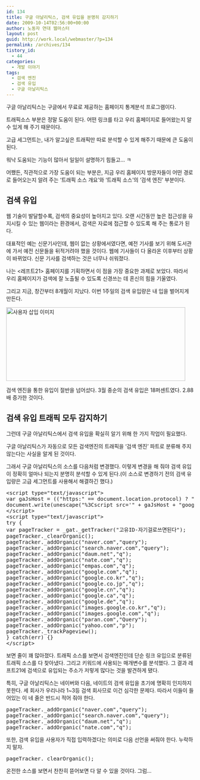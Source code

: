 ```yaml
---
id: 134
title: 구글 아날리틱스, 검색 유입을 분명히 감지하기
date: 2009-10-14T02:56:00+00:00
author: 노동자 연대 웹마스터
layout: post
guid: http://work.local/webmaster/?p=134
permalink: /archives/134
tistory_id:
  - 44
categories:
  - 개발 이야기
tags:
  - 검색 엔진
  - 검색 유입
  - 구글 아날리틱스
---
```

구글 아날리틱스는 구글에서 무료로 제공하는 홈페이지 통계분석 프로그램이다.

트래픽소스 부분은 정말 도움이 된다. 어떤 링크를 타고 우리 홈페이지로 들어왔는지 알 수 있게 해 주기 때문이다.

고급 세그먼트는, 내가 알고싶은 트래픽만 따로 분석할 수 있게 해주기 때문에 큰 도움이 된다.

워낙 도움되는 기능이 많아서 일일이 설명하기 힘들고&#8230; ㅋ

어쨌든, 직관적으로 가장 도움이 되는 부분은, 지금 우리 홈페이지 방문자들이 어떤 경로로 들어오는지 알려 주는 &#8216;트래픽 소스 개요&#8217;와 &#8216;트래픽 소스&#8217;의 &#8216;검색 엔진&#8217; 부분이다.

## 검색 유입

웹 기술이 발달할수록, 검색의 중요성이 높아지고 있다. 오랜 시간동안 높은 접근성을 유지시킬 수 있는 웹이라는 환경에서, 검색은 자료에 접근할 수 있도록 해 주는 통로가 된다.

대표적인 예는 신문기사인데, 웹이 없는 상황에서였다면, 예전 기사를 보기 위해 도서관에 가서 예전 신문들을 뒤적거려야 했을 것이다. 웹에 기사들이 다 올라온 이후부터 상황이 바뀌었다. 신문 기사를 검색하는 것은 너무나 쉬워졌다.

나는 <레프트21> 홈페이지를 기획하면서 이 점을 가장 중요한 과제로 보았다. 따라서 우리 홈페이지가 검색에 잘 노출될 수 있도록 신경쓰는 데 혼신의 힘을 기울였다.

그리고 지금, 창간부터 8개월이 지났다. 이번 1주일의 검색 유입량은 내 입을 벌어지게 만든다.

<img src="http://work.local/webmaster/wp-content/uploads/1/cfile23.uf.145F5A494D08472233B783.png" class="aligncenter" width="481" height="198" alt="사용자 삽입 이미지" />

검색 엔진을 통한 유입이 절반을 넘어섰다. 3월 중순의 검색 유입은 18퍼센트였다. 2.88배 증가한 것이다.

## 검색 유입 트래픽 모두 감지하기

그런데 구글 아날리틱스에서 검색 유입을 확실히 알기 위해 한 가지 작업이 필요했다.

구글 아날리틱스가 자동으로 모든 검색엔진의 트래픽을 &#8216;검색 엔진&#8217; 파트로 분류해 주지 않는다는 사실을 알게 된 것이다.

그래서 구글 아날리틱스의 소스를 다음처럼 변경했다. 이렇게 변경을 해 줘야 검색 유입이 정확히 얼마나 되는지 분명히 분석할 수 있게 된다.(이 소스로 변경하기 전의 검색 유입량은 고급 세그먼트를 사용해서 해결하긴 했다.)

<pre title="code" class="brush: jscript;">&lt;script type="text/javascript"&gt;
var gaJsHost = (("https:" == document.location.protocol) ? "https://ssl." : "http://www.");
document.write(unescape("%3Cscript src='" + gaJsHost + "google-analytics.com/ga.js' type='text/javascript'%3E%3C/script%3E"));
&lt;/script&gt;
&lt;script type="text/javascript"&gt;
try {
var pageTracker = _gat._getTracker("고유ID-자기걸로쓰면된다");
pageTracker._clearOrganic();
pageTracker._addOrganic("naver.com","query");
pageTracker._addOrganic("search.naver.com","query");
pageTracker._addOrganic("daum.net","q");
pageTracker._addOrganic("nate.com","q");
pageTracker._addOrganic("empas.com","q");
pageTracker._addOrganic("google.com","q");
pageTracker._addOrganic("google.co.kr","q");
pageTracker._addOrganic("google.co.jp","q");
pageTracker._addOrganic("google.cn","q");
pageTracker._addOrganic("google.ca","q");
pageTracker._addOrganic("google.de","q");
pageTracker._addOrganic("images.google.co.kr","q");
pageTracker._addOrganic("images.google.com","q");
pageTracker._addOrganic("paran.com","Query");
pageTracker._addOrganic("yahoo.com","p");
pageTracker._trackPageview();
} catch(err) {}
&lt;/script&gt;</pre>

보면 줄이 꽤 많아졌다. 트래픽 소스를 보면서 검색엔진인데 단순 링크 유입으로 분류된 트래픽 소스를 다 찾아냈다. 그리고 키워드에 사용되는 매개변수를 분석했다. 그 결과 레프트21에 검색으로 유입되는 주소가 저렇게 많다는 것을 발견하게 됐다.

특히, 구글 아날리틱스는 네이버와 다음, 네이트의 검색 유입을 초기에 명확히 인지하지 못한다. 세 회사가 우리나라 1~3등 검색 회사므로 이건 심각한 문제다. 따라서 이들이 들어있는 이 네 줄은 반드시 적어 줘야 한다.

<pre title="code" class="brush: jscript;">pageTracker._addOrganic("naver.com","query");
pageTracker._addOrganic("search.naver.com","query");
pageTracker._addOrganic("daum.net","q");
pageTracker._addOrganic("nate.com","q");
</pre>

또한, 검색 유입을 사용자가 직접 입력하겠다는 의미로 다음 선언을 써줘야 한다. 누락하지 말자.

<pre title="code" class="brush: jscript;">pageTracker._clearOrganic();</pre>

온전한 소스를 보면서 찬찬히 뜯어보면 다 알 수 있을 것이다. 그럼&#8230;